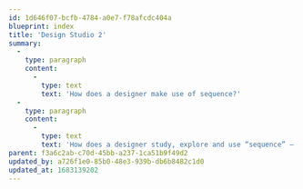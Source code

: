 ```yaml
---
id: 1d646f07-bcfb-4784-a0e7-f78afcdc404a
blueprint: index
title: 'Design Studio 2'
summary:
  -
    type: paragraph
    content:
      -
        type: text
        text: 'How does a designer make use of sequence?'
  -
    type: paragraph
    content:
      -
        type: text
        text: 'How does a designer study, explore and use “sequence” — the means, the order of succession, the arrangement of things? Stories, films, books, TV, music, videos, comics, games etc all have sequence or some aspect of it. It’s a conceptual tool in the creative process of design actions.'
parent: f3a6c2ab-c70d-45bb-a237-1ca51b9f49d2
updated_by: a726f1e0-85b0-48e3-939b-db6b8482c1d0
updated_at: 1683139202
---
```

